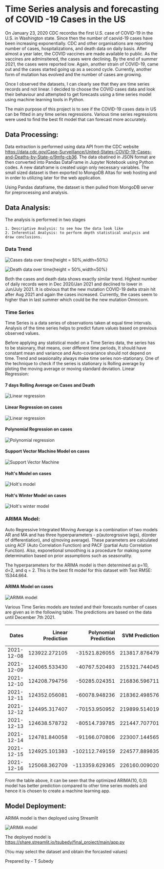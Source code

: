 # Time Series analysis and forecasting of COVID -19 Cases in the US


On January 23, 2020 CDC recordss the first U.S. case of COVID-19 in the U.S. in Washington state. Since then the number of caovid-19 cases have been increasing exponentially. CDC and other organisations are reporting number of cases, hospitalizations, and death data on daily basis. After almost a year later, the COVID vaccines are made available to public. As the vaccines are adminsitered, the cases were declining. By the end of summer 2021, the cases were reported low. Again, another strain of COVID-19, came out and the cases started going up as a second cycle. Currently, another form of mutation has evolved and the number of cases are growing. 

Once I observed the datasets, I can clearly see that they are time series records and not linear. I decided to choose the COVID cases data and look their behaviour and attempted to get forecasts using a time series model using machine learning tools in Python.  

The main purpose of this project is to see if the COVID-19 cases data in US can be fitted in any time series regressions. Various time series regressions were used to find the best fit model that can forecast more accurately.

## Data Processing:

Data extraction is performed using data API from the CDC website <https://data.cdc.gov/Case-Surveillance/United-States-COVID-19-Cases-and-Deaths-by-State-o/9mfq-cb36>. The data obatined in JSON format are then converted into Pandas DataFrame in Jupyter Notebook using Python codes. A new dataframe is created usign only necessary variables. The small sized dataset is then exported to MongoDB Altas for web hosting and in order to utilizing later for the web application. 

Using Pandas dataframe, the dataset is then pulled from MongoDB server for preprocessing and analysis. 

## Data Analysis:

The analysis is performed in two stages

    1. Descriptive Analysis: to see how the data look like
    2. Inferential Analysis: to perform depth statistical analysis and draw conclusions. 

### Data Trend

![Cases data over time](./images/us_cases_date.png){height = 50%,width=50%}

![Death data over time](./images/us_death_date.png){height = 50%,width=50%}

Both the cases and death data shows exactly similar trend. Highest number of daily records were in Dec 2020/Jan 2021 and declined to lower in Jun/July 2021. It is obvious that the new mutation COVID-19 delta strain hit after Aug 2021 and again the cases increased. Currently, the cases seem to higher than in last summer which could be the new mutation Omnicorn. 

### Time Series

Time Series is a data series of observations taken at equal time intervals. Analysis of the time series helps to predict future values based on previous observed values. 

Before applying any statistical model on a Time Series data, the series has to be staionary, that means, over different time periods, It should have constant mean and variance and Auto-covariance should not depend on time. Trend and seasionality always make time series non-stationary. One of the technique to check if the series is stationary is Rolling average by ploting the moving average or moving standard deviation. 
Linear Regression:

#### 7 days Rolling Average on Cases and Death
![Linear regression](./images/us_case_7days_rolling.png)

#### Linear Regression on cases
![Linear regression](./images/us_case_linreg.png)

#### Polynomial Regression on cases

![Polynomial regression](./images/us_case_polyreg.png)

#### Support Vector Machine Model on cases

![Support Vector Machine](./images/us_case_svm.png)

#### Holt's Model on cases

![Holt's model](./images/us_cases_holts_pred.png)

#### Holt's Winter Model on cases

![Holt's winter model](./images/us_cases_holts_winter_pred.png)


### ARIMA Model: 

Auto Regressive Integrated Moving Average is a combination of two models AR and MA and has three hyperparameters - p(autoregrssive lags), d(order of differentiation), and q(moving average). These parameters are calculated using ACF (Auto Correlation Function) and PACF (partial Auto Correlation Function). Also, exponetional smoothing is a  procedure for making some determination based on prior assumptions such as seasonality.

The hyperparameters for the ARIMA model is then determined as p=10, d=2, and q = 2. This is the best fit model for this dataset with Test RMSE: 15344.664.

#### ARIMA Model on cases

![ARIMA model](./images/us_cases_Arima_pred.png)

Various Time Series models are tested and their forecasts number of cases are given as in the following table. The predictions are based on the data until December 7th 2021. 

|      Dates | Linear Prediction | Polynomial Prediction | SVM Prediction | Holt's Linear Prediction | Holt's Winter Model Prediction | ARIMA Model Prediction |
|-----------:|------------------:|----------------------:|---------------:|-------------------------:|-------------------------------:|-----------------------:|
| 2021-12-08 |     123922.272105 |         -31521.826055 |  213817.876479 |            565566.797181 |                   71711.461420 |          165637.771452 |
| 2021-12-09 |     124065.533430 |         -40767.520493 |  215321.744045 |            572291.778134 |                   77676.564519 |          161218.507273 |
| 2021-12-10 |     124208.794756 |         -50285.024351 |  216836.596711 |            579016.759087 |                   81833.658279 |          157296.443497 |
| 2021-12-11 |     124352.056081 |         -60078.948236 |  218362.498576 |            585741.740041 |                   33768.467645 |          136196.541707 |
| 2021-12-12 |     124495.317407 |         -70153.950952 |  219899.514019 |            592466.720994 |                   32603.359188 |          108535.231293 |
| 2021-12-13 |     124638.578732 |         -80514.739785 |  221447.707701 |            599191.701947 |                  107978.246685 |          116979.535256 |
| 2021-12-14 |     124781.840058 |         -91166.070806 |  223007.144565 |            605916.682901 |                   85052.609024 |          148487.622094 |
| 2021-12-15 |     124925.101383 |        -102112.749159 |  224577.889835 |            612641.663854 |                   71751.410289 |          157403.159873 |
| 2021-12-16 |     125068.362709 |        -113359.629365 |  226160.009020 |            619366.644807 |                   77716.513388 |          154387.437124 |


From the table above, it can be seen that the optimized ARIMA(10, 0,0) model has better prediction compared to other time series models and hence it is chosen to create a machine learning app.

## Model Deployment:

ARIMA model is then deployed using Streamlit

![ARIMA model](./images/modelDeployment.png)


The deployed model is 
https://share.streamlit.io/tsubedy/final_project/main/app.py

(You may select the dataset and obtain the forcasted values)

Prepared by - T Subedy

